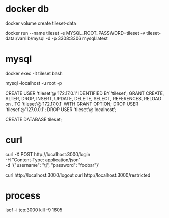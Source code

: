 # docker db
docker volume create tileset-data

docker run --name tileset -e MYSQL_ROOT_PASSWORD=tileset -v tileset-data:/var/lib/mysql -d -p 3308:3306 mysql:latest

# mysql
docker exec -it tileset bash

mysql -localhost -u root -p

CREATE USER 'tileset'@'172.17.0.1' IDENTIFIED BY 'tileset';
GRANT CREATE, ALTER, DROP, INSERT, UPDATE, DELETE, SELECT, REFERENCES, RELOAD on *.* TO 'tileset'@'172.17.0.1' WITH GRANT OPTION;
DROP USER 'tileset'@'127.0.0.1';
DROP USER 'tileset'@'localhost';

CREATE DATABASE tileset;

# curl
curl -X POST http://localhost:3000/login \
   -H "Content-Type: application/json" \
   -d '{"username": "tj", "password": "foobar"}'  
  
curl http://localhost:3000/logout
curl http://localhost:3000/restricted

# process
lsof -i tcp:3000
kill -9 1605

